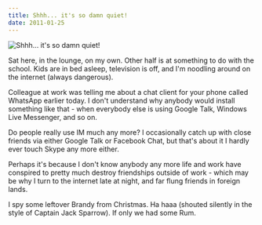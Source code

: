 ```yaml
---
title: Shhh... it's so damn quiet!
date: 2011-01-25
---
```


![Shhh... it's so damn quiet!](https://source.unsplash.com/03UCoidYvXw/1600x900)

Sat here, in the lounge, on my own. Other half is at something to do with the school. Kids are in bed asleep, television is off, and I'm noodling around on the internet (always dangerous).

Colleague at work was telling me about a chat client for your phone called WhatsApp earlier today. I don't understand why anybody would install something like that - when everybody else is using Google Talk, Windows Live Messenger, and so on.

Do people really use IM much any more? I occasionally catch up with close friends via either Google Talk or Facebook Chat, but that's about it I hardly ever touch Skype any more either.

Perhaps it's because I don't know anybody any more life and work have conspired to pretty much destroy friendships outside of work - which may be why I turn to the internet late at night, and far flung friends in foreign lands.

I spy some leftover Brandy from Christmas. Ha haaa (shouted silently in the style of Captain Jack Sparrow). If only we had some Rum.